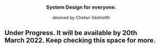 <h3 align="center">System Design for everyone.</h3>
<p align="center">
  desined by Chetan Vashistth
</p>

## Under Progress. It will be available by 20th March 2022. Keep checking this space for more.